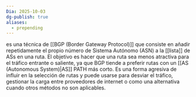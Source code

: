 ```yaml
---
Dia: 2025-10-03
dg-publish: true
aliases:
  - prepending
---
```

 es una técnica de [[BGP (Border Gateway Protocol)]] que consiste en añadir repetidamente el propio número de Sistema Autónomo (ASN) a la [[lista]] de ASs en una ruta. El objetivo es hacer que una ruta sea menos atractiva para el tráfico entrante o saliente, ya que BGP tiende a preferir rutas con un [[AS (Autonomous System)|AS]] PATH más corto. Es una forma agresiva de influir en la selección de rutas y puede usarse para desviar el tráfico, gestionar la carga entre proveedores de internet o como una alternativa cuando otros métodos no son aplicables. 
